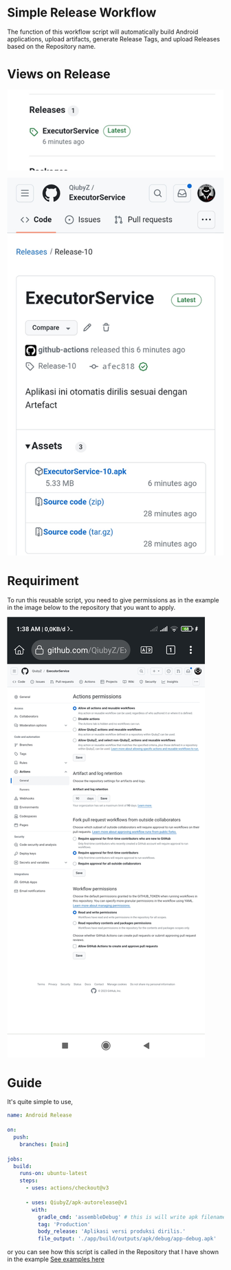 # Simple Release Workflow

The function of this workflow script will automatically build Android applications, upload artifacts, generate Release Tags, and upload Releases based on the Repository name.

# Views on Release
![1](view/1.jpg)

![2](view/2.jpg)



# Requiriment
To run this reusable script, you need to give permissions as in the example in the image below to the repository that you want to apply.

![3](view/3.jpg)

# Guide
It's quite simple to use, 

```yaml
name: Android Release

on:
  push:
    branches: [main]

jobs:
  build:
    runs-on: ubuntu-latest
    steps:
      - uses: actions/checkout@v3

      - uses: QiubyZ/apk-autorelease@v1
        with:
          gradle_cmd: 'assembleDebug' # this is will write apk filename /app-release-unsigned.apk
          tag: 'Production'
          body_release: 'Aplikasi versi produksi dirilis.'
          file_output: './app/build/outputs/apk/debug/app-debug.apk'
```
 
or you can see how this script is called in the Repository that I have shown in the example [See examples here](https://github.com/QiubyZ/QZ-UserDict/blob/main/.github/workflows/android.yml)
